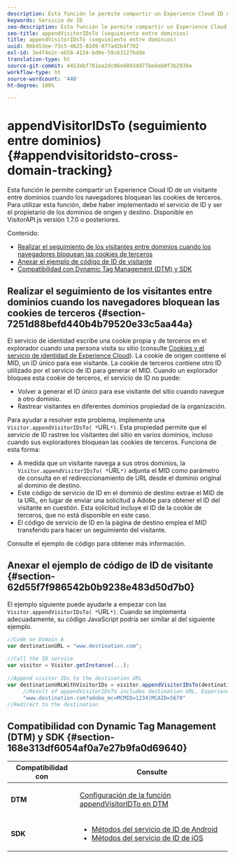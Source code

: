 ```yaml
---
description: Esta función le permite compartir un Experience Cloud ID de un visitante entre dominios cuando los navegadores bloquean las cookies de terceros. Para utilizar esta función, debe haber implementado el servicio de ID y ser el propietario de los dominios de origen y destino. Disponible en VisitorAPI.js versión 1.7.0 o posteriores.
keywords: Servicio de ID
seo-description: Esta función le permite compartir un Experience Cloud ID de un visitante entre dominios cuando los navegadores bloquean las cookies de terceros. Para utilizar esta función, debe haber implementado el servicio de ID y ser el propietario de los dominios de origen y destino. Disponible en VisitorAPI.js versión 1.7.0 o posteriores.
seo-title: appendVisitorIDsTo (seguimiento entre dominios)
title: appendVisitorIDsTo (seguimiento entre dominios)
uuid: 06b453ee-73c5-4625-82d9-877ad2b4f702
exl-id: 3e4f4e2c-e658-4124-bd0e-59c63127bdde
translation-type: ht
source-git-commit: 4453ebf701ea2dc06e6093dd77be6eb0f3b2936e
workflow-type: ht
source-wordcount: '448'
ht-degree: 100%

---
```


# appendVisitorIDsTo (seguimiento entre dominios) {#appendvisitoridsto-cross-domain-tracking}

Esta función le permite compartir un Experience Cloud ID de un visitante entre dominios cuando los navegadores bloquean las cookies de terceros. Para utilizar esta función, debe haber implementado el servicio de ID y ser el propietario de los dominios de origen y destino. Disponible en VisitorAPI.js versión 1.7.0 o posteriores.

Contenido:

<ul class="simplelist"> 
 <li> <a href="../../library/get-set/appendvisitorid.md#section-7251d88befd440b4b79520e33c5aa44a" format="dita" scope="local"> Realizar el seguimiento de los visitantes entre dominios cuando los navegadores bloquean las cookies de terceros </a> </li> 
 <li> <a href="../../library/get-set/appendvisitorid.md#section-62d55f7f986542b0b9238e483d50d7b0" format="dita" scope="local"> Anexar el ejemplo de código de ID de visitante </a> </li> 
 <li> <a href="../../library/get-set/appendvisitorid.md#section-168e313df6054af0a7e27b9fa0d69640" format="dita" scope="local"> Compatibilidad con Dynamic Tag Management (DTM) y SDK </a> </li> 
</ul>

## Realizar el seguimiento de los visitantes entre dominios cuando los navegadores bloquean las cookies de terceros {#section-7251d88befd440b4b79520e33c5aa44a}

El servicio de identidad escribe una cookie propia y de terceros en el explorador cuando una persona visita su sitio (consulte [Cookies y el servicio de identidad de Experience Cloud](../../introduction/cookies.md)). La cookie de origen contiene el MID, un ID único para ese visitante. La cookie de terceros contiene otro ID utilizado por el servicio de ID para generar el MID. Cuando un explorador bloquea esta cookie de terceros, el servicio de ID no puede:

* Volver a generar el ID único para ese visitante del sitio cuando navegue a otro dominio.
* Rastrear visitantes en diferentes dominios propiedad de la organización.

Para ayudar a resolver este problema, implemente una ` Visitor.appendVisitorIDsTo( *`URL`*)`. Esta propiedad permite que el servicio de ID rastree los visitantes del sitio en varios dominios, incluso cuando sus exploradores bloquean las cookies de terceros. Funciona de esta forma:

* A medida que un visitante navega a sus otros dominios, la ` Visitor.appendVisitorIDsTo( *`URL`*)` adjunta el MID como parámetro de consulta en el redireccionamiento de URL desde el dominio original al dominio de destino.
* Este código de servicio de ID en el dominio de destino extrae el MID de la URL, en lugar de enviar una solicitud a Adobe para obtener el ID del visitante en cuestión. Esta solicitud incluye el ID de la cookie de terceros, que no está disponible en este caso.
* El código de servicio de ID en la página de destino emplea el MID transferido para hacer un seguimiento del visitante.

Consulte el ejemplo de código para obtener más información.

## Anexar el ejemplo de código de ID de visitante {#section-62d55f7f986542b0b9238e483d50d7b0}

El ejemplo siguiente puede ayudarle a empezar con las ` Visitor.appendVisitorIDsTo( *`URL`*)`. Cuando se implementa adecuadamente, su código JavaScript podría ser similar al del siguiente ejemplo.

```js
//Code on Domain A 
var destinationURL = "www.destination.com"; 
 
//Call the ID service 
var visitor = Visitor.getInstance(...); 
 
//Append visitor IDs to the destination URL 
var destinationURLWithVisitorIDs = visitor.appendVisitorIDsTo(destinationURL); 
     //Result of appendVisitorIDsTo includes destination URL, Experience Cloud ID (MCMID), and Analytics ID (MCAID) 
     "www.destination.com?adobe_mc=MCMID=1234|MCAID=5678"
//Redirect to the destination
```

## Compatibilidad con Dynamic Tag Management (DTM) y SDK {#section-168e313df6054af0a7e27b9fa0d69640}

<table id="table_6E7152B4FD2B4C4D8C9477C68204C4FF"> 
 <thead> 
  <tr> 
   <th colname="col1" class="entry"> Compatibilidad con </th> 
   <th colname="col2" class="entry"> Consulte </th> 
  </tr> 
 </thead>
 <tbody> 
  <tr> 
   <td colname="col1"> <p> <b>DTM</b> </p> </td> 
   <td colname="col2"> <p> <a href="https://helpx.adobe.com/es/dtm/kb/how-to-set-marketing-cloud-id-service-helper-function-in-adobe-d.html" format="https" scope="external"> Configuración de la función appendVisitorIDTo en DTM </a> </p> </td> 
  </tr> 
  <tr> 
   <td colname="col1"> <p> <b>SDK</b> </p> </td> 
   <td colname="col2"> 
    <ul id="ul_9D7933FF68EE4C71BAE999B3747F8398"> 
     <li id="li_9036C76AAECC4E639C23020C0C9F2AF8"> <a href="https://docs.adobe.com/content/help/es-ES/mobile-services/android/experience-cloud-android/mc-methods.html" format="https" scope="external"> Métodos del servicio de ID de Android </a> </li> 
     <li id="li_E49D357905584674BFDFE348345B3849"> <a href="https://docs.adobe.com/content/help/es-ES/mobile-services/ios/exp-cloud-ios/mc-methods.html" format="https" scope="external"> Métodos del servicio de ID de iOS </a> </li> 
    </ul> </td> 
  </tr> 
 </tbody> 
</table>
